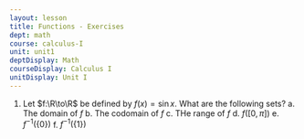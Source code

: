 ```yaml
---
layout: lesson
title: Functions - Exercises
dept: math
course: calculus-I
unit: unit1
deptDisplay: Math
courseDisplay: Calculus I
unitDisplay: Unit I
---
```


1. Let $f:\R\to\R$ be defined by $f(x) = \sin x$. What are the following sets?
a. The domain of $f$
b. The codomain of $f$
c. THe range of $f$
d. $f([0,\pi])$
e. $f^{-1}(\{0\})$
f. $f^{-1}(\{1\})$












